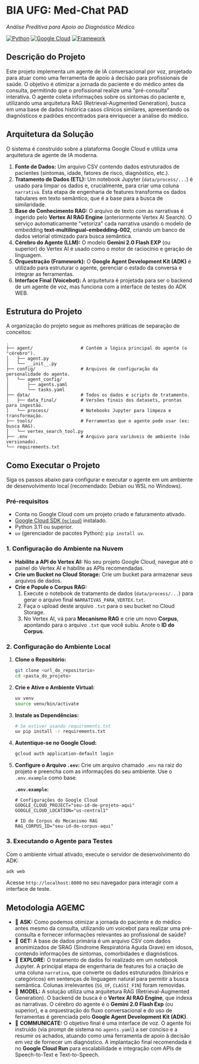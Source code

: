 # BIA UFG: Med-Chat PAD

*Análise Preditiva para Apoio ao Diagnóstico Médico*

[![Python](https://img.shields.io/badge/Python-3.11%2B-blue.svg)](https://www.python.org/downloads/)
[![Google Cloud](https://img.shields.io/badge/Google_Cloud-Vertex_AI-orange.svg)](https://cloud.google.com/vertex-ai)
[![Framework](https://img.shields.io/badge/Framework-Google_ADK-green.svg)](https://google.github.io/adk-docs/)

## Descrição do Projeto

Este projeto implementa um agente de IA conversacional por voz, projetado para atuar como uma ferramenta de apoio à decisão para profissionais de saúde. O objetivo é otimizar a jornada do paciente e do médico antes da consulta, permitindo que o profissional realize uma "pré-consulta" interativa. O agente coleta informações sobre os sintomas do paciente e, utilizando uma arquitetura RAG (Retrieval-Augmented Generation), busca em uma base de dados histórica casos clínicos similares, apresentando os diagnósticos e padrões encontrados para enriquecer a análise do médico.

## Arquitetura da Solução

O sistema é construído sobre a plataforma Google Cloud e utiliza uma arquitetura de agente de IA moderna.

1.  **Fonte de Dados:** Um arquivo CSV contendo dados estruturados de pacientes (sintomas, idade, fatores de risco, diagnóstico, etc.).
2.  **Tratamento de Dados (ETL):** Um notebook Jupyter (`data/process/...`) é usado para limpar os dados e, crucialmente, para criar uma coluna `narrativa`. Esta etapa de engenharia de features transforma os dados tabulares em texto semântico, que é a base para a busca de similaridade.
3.  **Base de Conhecimento RAG:** O arquivo de texto com as narrativas é ingerido pelo **Vertex AI RAG Engine** (anteriormente Vertex AI Search). O serviço automaticamente "vetoriza" cada narrativa usando o modelo de embedding **text-multilingual-embedding-002**, criando um banco de dados vetorial otimizado para busca semântica.
4.  **Cérebro do Agente (LLM):** O modelo **Gemini 2.0 Flash EXP** (ou superior) do Vertex AI é usado como o motor de raciocínio e geração de linguagem.
5.  **Orquestração (Framework):** O **Google Agent Development Kit (ADK)** é utilizado para estruturar o agente, gerenciar o estado da conversa e integrar as ferramentas.
6.  **Interface Final (Voicebot):** A arquitetura é projetada para ser o backend de um agente de voz, mas funciona com a interface de testes do ADK WEB.

## Estrutura do Projeto

A organização do projeto segue as melhores práticas de separação de conceitos:

```
.
├── agent/                  # Contém a lógica principal do agente (o "cérebro").
│   ├── agent.py
│   └── __init__.py
├── config/                 # Arquivos de configuração da personalidade do agente.
│   └── agent_config/
│       ├── agents.yaml
│       └── tasks.yaml
├── data/                   # Todos os dados e scripts de tratamento.
│   ├── data_final/         # Versões finais dos datasets, prontas para ingestão.
│   └── process/            # Notebooks Jupyter para limpeza e transformação.
├── tools/                  # Ferramentas que o agente pode usar (ex: busca RAG).
│   └── vertex_search_tool.py
├── .env                    # Arquivo para variáveis de ambiente (não versionado).
└── requirements.txt        
```

## Como Executar o Projeto

Siga os passos abaixo para configurar e executar o agente em um ambiente de desenvolvimento local (recomendado: Debian ou WSL no Windows).

### Pré-requisitos
* Conta no Google Cloud com um projeto criado e faturamento ativado.
* [Google Cloud SDK (`gcloud`)](https://cloud.google.com/sdk/docs/install) instalado.
* Python 3.11 ou superior.
* `uv` (gerenciador de pacotes Python): `pip install uv`.

### 1. Configuração do Ambiente na Nuvem
- **Habilite a API do Vertex AI:** No seu projeto Google Cloud, navegue até o painel do Vertex AI e habilite as APIs recomendadas.
- **Crie um Bucket no Cloud Storage:** Crie um bucket para armazenar seus arquivos de dados.
- **Crie e Popule o Corpus RAG:**
    1.  Execute o notebook de tratamento de dados (`data/process/...`) para gerar o arquivo final `NARRATIVAS_PARA_VERTEX.txt`.
    2.  Faça o upload deste arquivo `.txt` para o seu bucket no Cloud Storage.
    3.  No Vertex AI, vá para **Mecanismo RAG** e crie um novo **Corpus**, apontando para o arquivo `.txt` que você subiu. Anote o **ID do Corpus**.

### 2. Configuração do Ambiente Local
1.  **Clone o Repositório:**
    ```bash
    git clone <url_do_repositorio>
    cd <pasta_do_projeto>
    ```
2.  **Crie e Ative o Ambiente Virtual:**
    ```bash
    uv venv
    source venv/bin/activate
    ```
3.  **Instale as Dependências:**
    ```bash
    # Se estiver usando requirements.txt
    uv pip install -r requirements.txt
    ```
4.  **Autentique-se no Google Cloud:**
    ```bash
    gcloud auth application-default login
    ```
5.  **Configure o Arquivo `.env`:**
    Crie um arquivo chamado `.env` na raiz do projeto e preencha com as informações do seu ambiente. Use o `.env.example` como base.

    **`.env.example`:**
    ```dotenv
    # Configurações do Google Cloud
    GOOGLE_CLOUD_PROJECT="seu-id-de-projeto-aqui"
    GOOGLE_CLOUD_LOCATION="us-central1"

    # ID do Corpus do Mecanismo RAG
    RAG_CORPUS_ID="seu-id-de-corpus-aqui"
    ```

### 3. Executando o Agente para Testes
Com o ambiente virtual ativado, execute o servidor de desenvolvimento do ADK:
```bash
adk web
```
Acesse `http://localhost:8000` no seu navegador para interagir com a interface de teste.

## Metodologia AGEMC

* 📌 **ASK:** Como podemos otimizar a jornada do paciente e do médico antes mesmo da consulta, utilizando um voicebot para realizar uma pré-consulta e fornecer informações relevantes ao profissional de saúde?
* 📌 **GET:** A base de dados primária é um arquivo CSV com dados anonimizados de SRAG (Síndrome Respiratória Aguda Grave) em idosos, contendo informações de sintomas, comorbidades e diagnósticos.
* 📌 **EXPLORE:** O tratamento de dados foi realizado em um notebook Jupyter. A principal etapa de engenharia de features foi a criação de uma coluna `narrativa`, que converte os dados estruturados (binários e categóricos) em sentenças de linguagem natural para permitir a busca semântica. Colunas irrelevantes (`SG_UF`, `CLASSI_FIN`) foram removidas.
* 📌 **MODEL:** A solução utiliza uma arquitetura RAG (Retrieval-Augmented Generation). O backend de busca é o **Vertex AI RAG Engine**, que indexa as narrativas. O cérebro do agente é o **Gemini 2.0 Flash Exp** (ou superior), e a orquestração do fluxo conversacional e do uso de ferramentas é gerenciada pelo **Google Agent Development Kit (ADK)**.
* 📌 **COMMUNICATE:** O objetivo final é uma interface de voz. O agente foi instruído (via prompt de sistema no `agents.yaml`) a ser conciso e a resumir os achados, atuando como uma ferramenta de apoio à decisão em vez de fornecer um diagnóstico. A implantação final recomendada é no **Google Cloud Run** para escalabilidade e integração com APIs de Speech-to-Text e Text-to-Speech.
